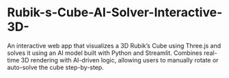 # Rubik-s-Cube-AI-Solver-Interactive-3D-
An interactive web app that visualizes a 3D Rubik’s Cube using Three.js and solves it using an AI model built with Python and Streamlit. Combines real-time 3D rendering with AI-driven logic, allowing users to manually rotate or auto-solve the cube step-by-step.

